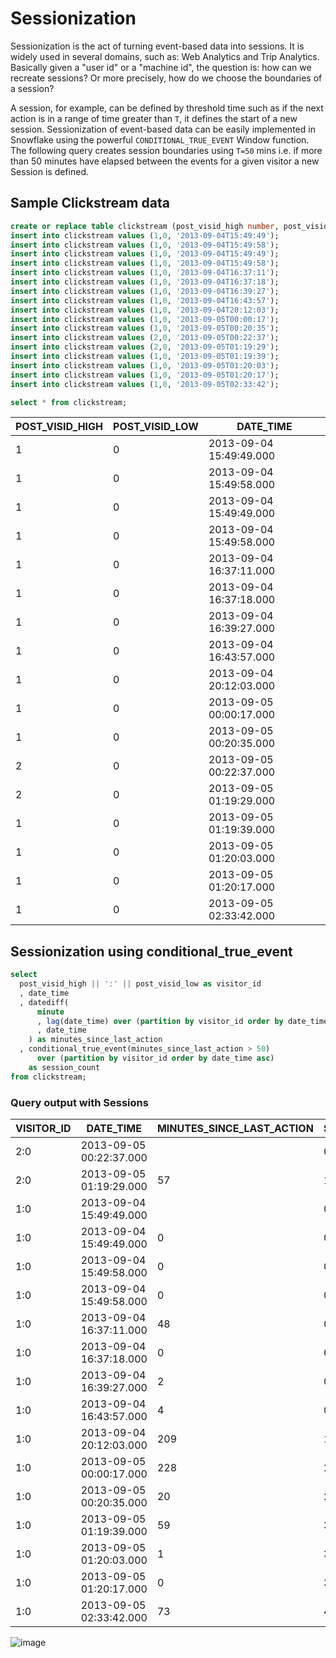 # Sessionization

Sessionization is the act of turning event-based data into sessions. It is widely used in several domains, such as: Web Analytics and Trip Analytics. Basically given a "user id" or a "machine id", the question is: how can we recreate sessions? Or more precisely, how do we choose the boundaries of a session? 

A session, for example, can be defined by threshold time such as if the next action is in a range of time greater than `T`, it defines the start of a new session. Sessionization of event-based data can be easily implemented in Snowflake using the powerful `CONDITIONAL_TRUE_EVENT` Window function. The following query creates session boundaries using `T=50` mins i.e. if more than 50 minutes have elapsed between the events for a given visitor a new Session is defined.

## Sample Clickstream data

```sql
create or replace table clickstream (post_visid_high number, post_visid_low number, date_time timestamp);
insert into clickstream values (1,0, '2013-09-04T15:49:49');
insert into clickstream values (1,0, '2013-09-04T15:49:58');
insert into clickstream values (1,0, '2013-09-04T15:49:49');
insert into clickstream values (1,0, '2013-09-04T15:49:58');
insert into clickstream values (1,0, '2013-09-04T16:37:11');
insert into clickstream values (1,0, '2013-09-04T16:37:18');
insert into clickstream values (1,0, '2013-09-04T16:39:27');
insert into clickstream values (1,0, '2013-09-04T16:43:57');
insert into clickstream values (1,0, '2013-09-04T20:12:03');
insert into clickstream values (1,0, '2013-09-05T00:00:17');
insert into clickstream values (1,0, '2013-09-05T00:20:35');
insert into clickstream values (2,0, '2013-09-05T00:22:37');
insert into clickstream values (2,0, '2013-09-05T01:19:29');
insert into clickstream values (1,0, '2013-09-05T01:19:39');
insert into clickstream values (1,0, '2013-09-05T01:20:03');
insert into clickstream values (1,0, '2013-09-05T01:20:17');
insert into clickstream values (1,0, '2013-09-05T02:33:42');

select * from clickstream;
```

| POST_VISID_HIGH | POST_VISID_LOW | DATE_TIME               |
|-----------------|----------------|-------------------------|
| 1               | 0              | 2013-09-04 15:49:49.000 |
| 1               | 0              | 2013-09-04 15:49:58.000 |
| 1               | 0              | 2013-09-04 15:49:49.000 |
| 1               | 0              | 2013-09-04 15:49:58.000 |
| 1               | 0              | 2013-09-04 16:37:11.000 |
| 1               | 0              | 2013-09-04 16:37:18.000 |
| 1               | 0              | 2013-09-04 16:39:27.000 |
| 1               | 0              | 2013-09-04 16:43:57.000 |
| 1               | 0              | 2013-09-04 20:12:03.000 |
| 1               | 0              | 2013-09-05 00:00:17.000 |
| 1               | 0              | 2013-09-05 00:20:35.000 |
| 2               | 0              | 2013-09-05 00:22:37.000 |
| 2               | 0              | 2013-09-05 01:19:29.000 |
| 1               | 0              | 2013-09-05 01:19:39.000 |
| 1               | 0              | 2013-09-05 01:20:03.000 |
| 1               | 0              | 2013-09-05 01:20:17.000 |
| 1               | 0              | 2013-09-05 02:33:42.000 |

## Sessionization using conditional_true_event
```sql
select 
  post_visid_high || ':' || post_visid_low as visitor_id
  , date_time
  , datediff(
      minute
      , lag(date_time) over (partition by visitor_id order by date_time asc)
      , date_time
    ) as minutes_since_last_action
  , conditional_true_event(minutes_since_last_action > 50) 
      over (partition by visitor_id order by date_time asc)
    as session_count
from clickstream;

```
### Query output with Sessions

| VISITOR_ID | DATE_TIME               | MINUTES_SINCE_LAST_ACTION | SESSION_COUNT |
|------------|-------------------------|---------------------------|---------------|
| 2:0        | 2013-09-05 00:22:37.000 |                           | 0             |
| 2:0        | 2013-09-05 01:19:29.000 | 57                        | 1             |
| 1:0        | 2013-09-04 15:49:49.000 |                           | 0             |
| 1:0        | 2013-09-04 15:49:49.000 | 0                         | 0             |
| 1:0        | 2013-09-04 15:49:58.000 | 0                         | 0             |
| 1:0        | 2013-09-04 15:49:58.000 | 0                         | 0             |
| 1:0        | 2013-09-04 16:37:11.000 | 48                        | 0             |
| 1:0        | 2013-09-04 16:37:18.000 | 0                         | 0             |
| 1:0        | 2013-09-04 16:39:27.000 | 2                         | 0             |
| 1:0        | 2013-09-04 16:43:57.000 | 4                         | 0             |
| 1:0        | 2013-09-04 20:12:03.000 | 209                       | 1             |
| 1:0        | 2013-09-05 00:00:17.000 | 228                       | 2             |
| 1:0        | 2013-09-05 00:20:35.000 | 20                        | 2             |
| 1:0        | 2013-09-05 01:19:39.000 | 59                        | 3             |
| 1:0        | 2013-09-05 01:20:03.000 | 1                         | 3             |
| 1:0        | 2013-09-05 01:20:17.000 | 0                         | 3             |
| 1:0        | 2013-09-05 02:33:42.000 | 73                        | 4             |

![image](https://user-images.githubusercontent.com/121721444/210683352-da2f5ca0-d444-4b77-8dd7-b8e65b7f73ca.png)

